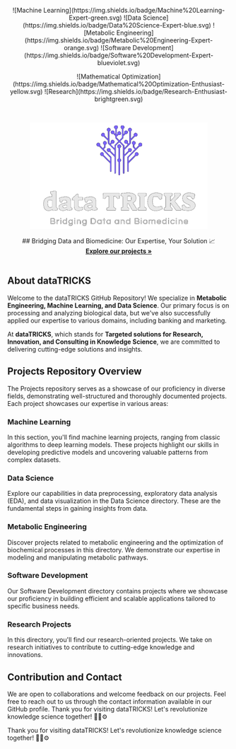 <p align="center">
![Machine Learning](https://img.shields.io/badge/Machine%20Learning-Expert-green.svg)
![Data Science](https://img.shields.io/badge/Data%20Science-Expert-blue.svg)
![Metabolic Engineering](https://img.shields.io/badge/Metabolic%20Engineering-Expert-orange.svg)
![Software Development](https://img.shields.io/badge/Software%20Development-Expert-blueviolet.svg)
</p>
<p align="center">
![Mathematical Optimization](https://img.shields.io/badge/Mathematical%20Optimization-Enthusiast-yellow.svg)
![Research](https://img.shields.io/badge/Research-Enthusiast-brightgreen.svg)
</p>

<!-- PROJECT LOGO -->
<br />
<p align="center">
  <a href="https://github.com/Gpreciat/dataTRICKS">
    <img src="logo.png" alt="Logo" width="402" height="241">
  </a>

 <!--  <h3 align="center">dataTRICKS</h3>  -->

  <p align="center">
   ## Bridging Data and Biomedicine: Our Expertise, Your Solution 📈
    <br />
    <a href="https://github.com/Gpreciat/dataTRICKS/tree/main/projects"><strong>Explore our projects »</strong></a>
    <br />
    <br />
  </p>
</p>

## About dataTRICKS

Welcome to the dataTRICKS GitHub Repository! We specialize in **Metabolic Engineering, Machine Learning, and Data Science**. Our primary focus is on processing and analyzing biological data, but we've also successfully applied our expertise to various domains, including banking and marketing.

At **dataTRICKS**, which stands for **Targeted solutions for Research, Innovation, and Consulting in Knowledge Science**, we are committed to delivering cutting-edge solutions and insights.


## Projects Repository Overview

The Projects repository serves as a showcase of our proficiency in diverse fields, demonstrating well-structured and thoroughly documented projects. Each project showcases our expertise in various areas:

### **Machine Learning**

In this section, you'll find machine learning projects, ranging from classic algorithms to deep learning models. These projects highlight our skills in developing predictive models and uncovering valuable patterns from complex datasets.

### **Data Science**

Explore our capabilities in data preprocessing, exploratory data analysis (EDA), and data visualization in the Data Science directory. These are the fundamental steps in gaining insights from data.

### **Metabolic Engineering**

Discover projects related to metabolic engineering and the optimization of biochemical processes in this directory. We demonstrate our expertise in modeling and manipulating metabolic pathways.

### **Software Development**

Our Software Development directory contains projects where we showcase our proficiency in building efficient and scalable applications tailored to specific business needs.

### **Research Projects**

In this directory, you'll find our research-oriented projects. We take on research initiatives to contribute to cutting-edge knowledge and innovations.

## Contribution and Contact

We are open to collaborations and welcome feedback on our projects. Feel free to reach out to us through the contact information available in our GitHub profile. Thank you for visiting dataTRICKS! Let's revolutionize knowledge science together! 🚀🔬⚙️

Thank you for visiting dataTRICKS! Let's revolutionize knowledge science together! :rocket::microscope::gear: